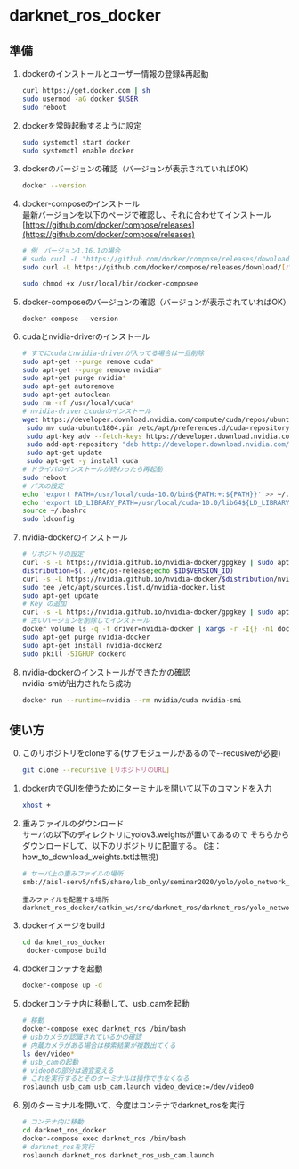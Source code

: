 # darknet_ros_docker
## 準備
1. dockerのインストールとユーザー情報の登録&再起動
   ```bash
   curl https://get.docker.com | sh
   sudo usermod -aG docker $USER
   sudo reboot
   ```

2. dockerを常時起動するように設定
    ```bash
    sudo systemctl start docker
    sudo systemctl enable docker
    ```

3. dockerのバージョンの確認（バージョンが表示されていればOK）
   ```bash
   docker --version
   ```

4. docker-composeのインストール  
    最新バージョンを以下のページで確認し、それに合わせてインストール  
    [https://github.com/docker/compose/releases](https://github.com/docker/compose/releases)
   ```bash
   # 例　バージョン1.16.1の場合
   # sudo curl -L "https://github.com/docker/compose/releases/download/1.25.4/docker-compose-$(uname -s)-$(uname -m)" -o /usr/local/bin/docker-compose
   sudo curl -L https://github.com/docker/compose/releases/download/[バージョン]/docker-compose-`uname -s`-`uname -m` -o /usr/local/bin/docker-compose

   sudo chmod +x /usr/local/bin/docker-composee
   ```

5. docker-composeのバージョンの確認（バージョンが表示されていればOK）
    ```
    docker-compose --version
    ```

6. cudaとnvidia-driverのインストール
   ```bash
   # すでにcudaとnvidia-driverが入ってる場合は一旦削除
   sudo apt-get --purge remove cuda*
   sudo apt-get --purge remove nvidia*
   sudo apt-get purge nvidia*
   sudo apt-get autoremove
   sudo apt-get autoclean
   sudo rm -rf /usr/local/cuda*
   # nvidia-driverとcudaのインストール
   wget https://developer.download.nvidia.com/compute/cuda/repos/ubuntu1804/x86_64/cuda-ubuntu1804.pin
	sudo mv cuda-ubuntu1804.pin /etc/apt/preferences.d/cuda-repository-pin-600
	sudo apt-key adv --fetch-keys https://developer.download.nvidia.com/compute/cuda/repos/ubuntu1804/x86_64/7fa2af80.pub
	sudo add-apt-repository "deb http://developer.download.nvidia.com/compute/cuda/repos/ubuntu1804/x86_64/ /"
	sudo apt-get update
	sudo apt-get -y install cuda
   # ドライバのインストールが終わったら再起動
   sudo reboot
   # パスの設定
   echo 'export PATH=/usr/local/cuda-10.0/bin${PATH:+:${PATH}}' >> ~/.bashrc
   echo 'export LD_LIBRARY_PATH=/usr/local/cuda-10.0/lib64${LD_LIBRARY_PATH:+:${LD_LIBRARY_PATH}}' >> ~/.bashrc
   source ~/.bashrc
   sudo ldconfig
   ```

7. nvidia-dockerのインストール
   ```bash
   # リポジトリの設定
   curl -s -L https://nvidia.github.io/nvidia-docker/gpgkey | sudo apt-key add -
   distribution=$(. /etc/os-release;echo $ID$VERSION_ID)
   curl -s -L https://nvidia.github.io/nvidia-docker/$distribution/nvidia-docker.list | \
   sudo tee /etc/apt/sources.list.d/nvidia-docker.list
   sudo apt-get update
   # Key の追加
   curl -s -L https://nvidia.github.io/nvidia-docker/gpgkey | sudo apt-key add -
   # 古いバージョンを削除してインストール
   docker volume ls -q -f driver=nvidia-docker | xargs -r -I{} -n1 docker ps -q -a -f volume={} | xargs -r docker rm -f
   sudo apt-get purge nvidia-docker
   sudo apt-get install nvidia-docker2
   sudo pkill -SIGHUP dockerd
   ```

8. nvidia-dockerのインストールができたかの確認  
   nvidia-smiが出力されたら成功  
   ```bash
   docker run --runtime=nvidia --rm nvidia/cuda nvidia-smi
   ```

## 使い方  
0. このリポジトリをcloneする(サブモジュールがあるので--recusiveが必要)
   ```bash
   git clone --recursive [リポジトリのURL]
   ```

1. docker内でGUIを使うためにターミナルを開いて以下のコマンドを入力  
    ```bash
    xhost +
    ```
2. 重みファイルのダウンロード  
   サーバの以下のディレクトリにyolov3.weightsが置いてあるので
   そちらからダウンロードして、以下のリポジトリに配置する。
   (注：how_to_download_weights.txtは無視)
   ```bash
   # サーバ上の重みファイルの場所
   smb://aisl-serv5/nfs5/share/lab_only/seminar2020/yolo/yolo_network_config/weights/yolov3.weights
   ```
   ```
   重みファイルを配置する場所
   darknet_ros_docker/catkin_ws/src/darknet_ros/darknet_ros/yolo_network_config/weights
   ```

3. dockerイメージをbuild
   ```bash
   cd darknet_ros_docker
    docker-compose build
   ```
4. dockerコンテナを起動
   ```bash
   docker-compose up -d
   ```
5. dockerコンテナ内に移動して、usb_camを起動
   ```bash
   # 移動
   docker-compose exec darknet_ros /bin/bash
   # usbカメラが認識されているかの確認
   # 内蔵カメラがある場合は検索結果が複数出てくる
   ls dev/video*
   # usb_camの起動
   # video0の部分は適宜変える
   # これを実行するとそのターミナルは操作できなくなる
   roslaunch usb_cam usb_cam.launch video_device:=/dev/video0
   ```
6. 別のターミナルを開いて、今度はコンテナでdarknet_rosを実行
   ```bash
   # コンテナ内に移動
   cd darknet_ros_docker
   docker-compose exec darknet_ros /bin/bash
   # darknet_rosを実行
   roslaunch darknet_ros darknet_ros_usb_cam.launch
   ```
